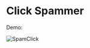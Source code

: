 # Click Spammer

Demo:

![SpamClick](https://github.com/TyraelElDruin/ClickSpam/assets/3617290/051582de-ba30-4d74-97ff-683bab05bac7)
